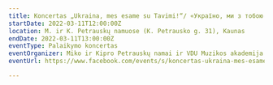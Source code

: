 ```yaml
---
title: Koncertas „Ukraina, mes esame su Tavimi!“/ «Україно, ми з тобою!»
startDate: 2022-03-11T12:00:00Z
location: M. ir K. Petrauskų namuose (K. Petrausko g. 31), Kaunas
endDate: 2022-03-11T13:00:00Z
eventType: Palaikymo koncertas
eventOrganizer: Miko ir Kipro Petrauskų namai ir VDU Muzikos akademija
eventUrl: https://www.facebook.com/events/s/koncertas-ukraina-mes-esame-su/1596660477365427/

---
```

